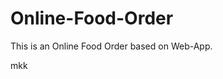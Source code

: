# Online-Food-Order

This is an Online Food Order based on Web-App.






























































































































































































mkk



























































































